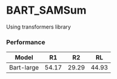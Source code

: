 # BART_SAMSum
Using transformers library


### Performance

| Model | R1 | R2 | RL |
| :-----------: | :------------: | :------------: |:------------: |
| Bart-large   |  54.17  |    29.29    |     44.93    |
